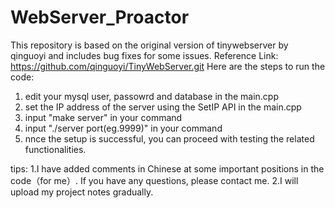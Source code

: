 # WebServer_Proactor
This repository is based on the original version of tinywebserver by qinguoyi and includes bug fixes for some issues.
Reference Link: https://github.com/qinguoyi/TinyWebServer.git
Here are the steps to run the code:
  1. edit your mysql user, passowrd and database in the main.cpp
  2. set the IP address of the server using the SetIP API in the main.cpp
  3. input "make server" in your command
  4. input "./server port(eg.9999)" in your command
  5. nnce the setup is successful, you can proceed with testing the related functionalities.

tips:
  1.I have added comments in Chinese at some important positions in the code（for me）. If you have any questions, please contact me.
  2.I will upload my project notes gradually.
  
